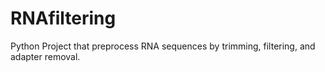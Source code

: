 # RNAfiltering
Python Project that preprocess RNA sequences by trimming, filtering, and adapter removal.
